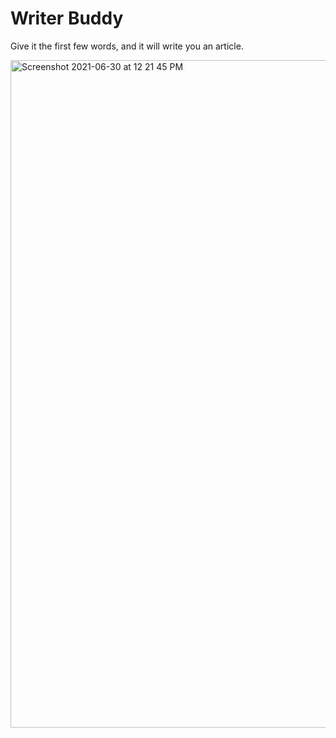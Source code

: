 # Writer Buddy

Give it the first few words, and it will write you an article.

<img width="1068" alt="Screenshot 2021-06-30 at 12 21 45 PM" src="https://user-images.githubusercontent.com/39755678/123901575-c4378d80-d99d-11eb-96f6-7787fd129ed9.png">
